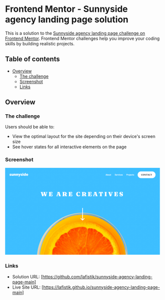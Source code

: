 # Frontend Mentor - Sunnyside agency landing page solution

This is a solution to the [Sunnyside agency landing page challenge on Frontend Mentor](https://www.frontendmentor.io/challenges/sunnyside-agency-landing-page-7yVs3B6ef). Frontend Mentor challenges help you improve your coding skills by building realistic projects.

## Table of contents

- [Overview](#overview)
  - [The challenge](#the-challenge)
  - [Screenshot](#screenshot)
  - [Links](#links)

## Overview

### The challenge

Users should be able to:

- View the optimal layout for the site depending on their device's screen size
- See hover states for all interactive elements on the page

### Screenshot

![](./sunnyside-agency-landing-page-main.png)

### Links

- Solution URL: [https://github.com/lafistik/sunnyside-agency-landing-page-main]
- Live Site URL: [https://lafistik.github.io/sunnyside-agency-landing-page-main]
